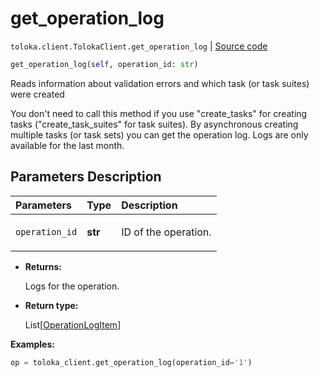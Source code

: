 # get_operation_log
`toloka.client.TolokaClient.get_operation_log` | [Source code](https://github.com/Toloka/toloka-kit/blob/v1.1.2/src/client/__init__.py#L2855)

```python
get_operation_log(self, operation_id: str)
```

Reads information about validation errors and which task (or task suites) were created


You don't need to call this method if you use "create_tasks" for creating tasks ("create_task_suites" for task suites).
By asynchronous creating multiple tasks (or task sets) you can get the operation log.
Logs are only available for the last month.

## Parameters Description

| Parameters | Type | Description |
| :----------| :----| :-----------|
`operation_id`|**str**|<p>ID of the operation.</p>

* **Returns:**

  Logs for the operation.

* **Return type:**

  List\[[OperationLogItem](toloka.client.operation_log.OperationLogItem.md)\]

**Examples:**


```python
op = toloka_client.get_operation_log(operation_id='1')
```
